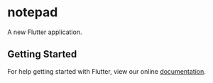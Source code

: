 # notepad

A new Flutter application.

## Getting Started

For help getting started with Flutter, view our online
[documentation](https://flutter.io/).
